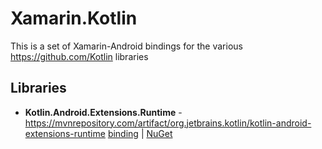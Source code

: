 # Xamarin.Kotlin
This is a set of Xamarin-Android bindings for the various https://github.com/Kotlin libraries

## Libraries

- **Kotlin.Android.Extensions.Runtime** - https://mvnrepository.com/artifact/org.jetbrains.kotlin/kotlin-android-extensions-runtime
   [binding][1] | [NuGet][2]

[1]:  https://github.com/JosueDM94/Xamarin.Kotlin/tree/main/Bindings/Xamarin.Kotlin.Android.Extensions.Runtime
[2]: https://www.nuget.org/packages/Xamarin.Kotlin.Android.Extensions.Runtime